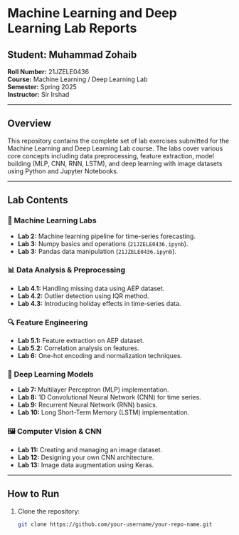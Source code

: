 # Machine Learning and Deep Learning Lab Reports

## Student: Muhammad Zohaib  
**Roll Number:** 21JZELE0436  
**Course:** Machine Learning / Deep Learning Lab  
**Semester:** Spring 2025  
**Instructor:** Sir Irshad

---

## Overview

This repository contains the complete set of lab exercises submitted for the Machine Learning and Deep Learning Lab course. The labs cover various core concepts including data preprocessing, feature extraction, model building (MLP, CNN, RNN, LSTM), and deep learning with image datasets using Python and Jupyter Notebooks.

---

## Lab Contents

### 🧠 Machine Learning Labs
- **Lab 2:** Machine learning pipeline for time-series forecasting.
- **Lab 3:** Numpy basics and operations (`21JZELE0436.ipynb`).
- **Lab 3:** Pandas data manipulation (`21JZELE0436.ipynb`).

### 📊 Data Analysis & Preprocessing
- **Lab 4.1:** Handling missing data using AEP dataset.
- **Lab 4.2:** Outlier detection using IQR method.
- **Lab 4.3:** Introducing holiday effects in time-series data.

### 🔍 Feature Engineering
- **Lab 5.1:** Feature extraction on AEP dataset.
- **Lab 5.2:** Correlation analysis on features.
- **Lab 6:** One-hot encoding and normalization techniques.

### 🧠 Deep Learning Models
- **Lab 7:** Multilayer Perceptron (MLP) implementation.
- **Lab 8:** 1D Convolutional Neural Network (CNN) for time series.
- **Lab 9:** Recurrent Neural Network (RNN) basics.
- **Lab 10:** Long Short-Term Memory (LSTM) implementation.

### 🖼️ Computer Vision & CNN
- **Lab 11:** Creating and managing an image dataset.
- **Lab 12:** Designing your own CNN architecture.
- **Lab 13:** Image data augmentation using Keras.

---

## How to Run

1. Clone the repository:
   ```bash
   git clone https://github.com/your-username/your-repo-name.git

